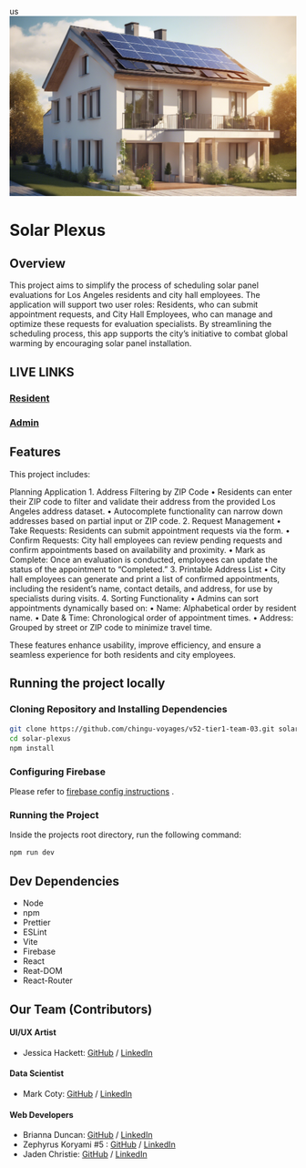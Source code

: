 us![solar-panel_ai-img](images/solar-panal-ai_gen_img.png)

# Solar Plexus

## Overview

This project aims to simplify the process of scheduling solar panel evaluations for Los Angeles residents and city hall employees. The application will support two user roles: Residents, who can submit appointment requests, and City Hall Employees, who can manage and optimize these requests for evaluation specialists. By streamlining the scheduling process, this app supports the city’s initiative to combat global warming by encouraging solar panel installation.

## LIVE LINKS

### [Resident](https://v52--solar-panel-project.web.app/)

### [Admin](https://v52--solar-panel-project.web.app/admin)

## Features
This project includes:

Planning Application
	1.	Address Filtering by ZIP Code
	•	Residents can enter their ZIP code to filter and validate their address from the provided Los Angeles address dataset.
	•	Autocomplete functionality can narrow down addresses based on partial input or ZIP code.
	2.	Request Management
	•	Take Requests: Residents can submit appointment requests via the form.
	•	Confirm Requests: City hall employees can review pending requests and confirm appointments based on availability and proximity.
	•	Mark as Complete: Once an evaluation is conducted, employees can update the status of the appointment to “Completed.”
	3.	Printable Address List
	•	City hall employees can generate and print a list of confirmed appointments, including the resident’s name, contact details, and address, for use by specialists during visits.
	4.	Sorting Functionality
	•	Admins can sort appointments dynamically based on:
	•	Name: Alphabetical order by resident name.
	•	Date & Time: Chronological order of appointment times.
	•	Address: Grouped by street or ZIP code to minimize travel time.

These features enhance usability, improve efficiency, and ensure a seamless experience for both residents and city employees.

## Running the project locally

### Cloning Repository and Installing Dependencies

```sh
git clone https://github.com/chingu-voyages/v52-tier1-team-03.git solar-plexus
cd solar-plexus
npm install
```

### Configuring Firebase

Please refer to [firebase config instructions](docs/firebase_config.md) .

### Running the Project

Inside the projects root directory, run the following command:

```sh
npm run dev
```

## Dev Dependencies

-   Node
-   npm
-   Prettier
-   ESLint
-   Vite
-   Firebase
-   React
-   Reat-DOM
-   React-Router

## Our Team (Contributors)

#### UI/UX Artist

-   Jessica Hackett: [GitHub](https://github.com/mooglemoxie0018)
    / [LinkedIn](https://www.linkedin.com/in/jessica-hackett-6725a4325/?trk=opento_sprofile_topcard.)

#### Data Scientist

-   Mark Coty: [GitHub](https://github.com/markcoty) / [LinkedIn](https://www.linkedin.com/in/mark-c-875b00286/.)

#### Web Developers

-   Brianna Duncan: [GitHub](https://github.com/BriannaD23) / [LinkedIn](https://www.linkedin.com/in/briannaduncan)
-   Zephyrus Koryami #5 : [GitHub](https://github.com/sokuenryan)
    / [LinkedIn](https://www.linkedin.com/in/sokuenryan/.)
-   Jaden Christie: [GitHub](https://github.com/jsvolta) / [LinkedIn](https://www.linkedin.com/in/jadenchristie)
